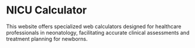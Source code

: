 # NICU Calculator

This website offers specialized web calculators designed for healthcare professionals in neonatology, facilitating accurate clinical assessments and treatment planning for newborns.
